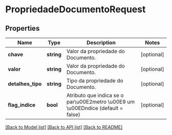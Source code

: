 # PropriedadeDocumentoRequest

## Properties
Name | Type | Description | Notes
------------ | ------------- | ------------- | -------------
**chave** | **string** | Valor da propriedade do Documento. | [optional] 
**valor** | **string** | Valor da propriedade do Documento. | [optional] 
**detalhes_tipo** | **string** | Tipo da propriedade do Documento. | [optional] 
**flag_indice** | **bool** | Atributo que indica se o par\u00E2metro \u00E9 um \u00EDndice (default = false) | [optional] 

[[Back to Model list]](../README.md#documentation-for-models) [[Back to API list]](../README.md#documentation-for-api-endpoints) [[Back to README]](../README.md)


